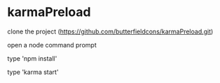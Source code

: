 # karmaPreload

clone the project (https://github.com/butterfieldcons/karmaPreload.git)

open a node command prompt

type 'npm install'

type 'karma start'

